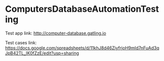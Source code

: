 # ComputersDatabaseAutomationTesting

Test app link: http://computer-database.gatling.io

Test cases link: https://docs.google.com/spreadsheets/d/11khJ8d46ZiyfrjoH9mld7nFuAd3qJpB42TL_IK0fZzE/edit?usp=sharing
